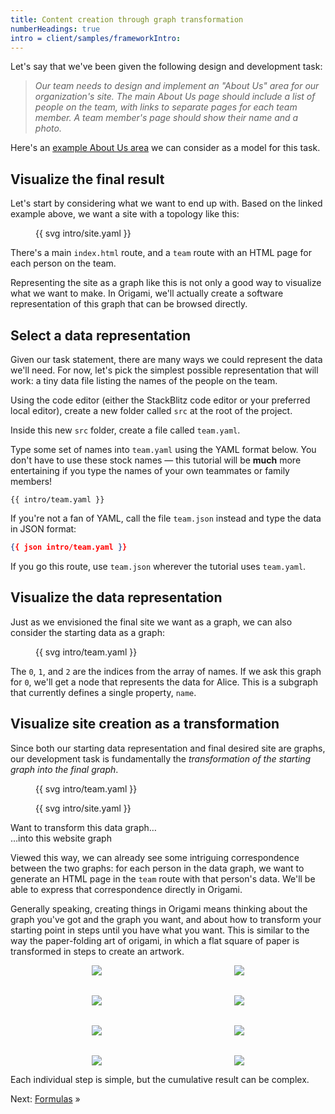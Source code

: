 ```yaml
---
title: Content creation through graph transformation
numberHeadings: true
intro = client/samples/frameworkIntro:
---
```


Let's say that we've been given the following design and development task:

> _Our team needs to design and implement an "About Us" area for our organization's site. The main About Us page should include a list of people on the team, with links to separate pages for each team member. A team member's page should show their name and a photo._

Here's an [example About Us area](/samples/aboutUs) we can consider as a model for this task.

## Visualize the final result

Let's start by considering what we want to end up with. Based on the linked example above, we want a site with a topology like this:

<figure>
{{ svg intro/site.yaml }}
</figure>

There's a main `index.html` route, and a `team` route with an HTML page for each person on the team.

Representing the site as a graph like this is not only a good way to visualize what we want to make. In Origami, we'll actually create a software representation of this graph that can be browsed directly.

## Select a data representation

Given our task statement, there are many ways we could represent the data we'll need. For now, let's pick the simplest possible representation that will work: a tiny data file listing the names of the people on the team.

Using the code editor (either the StackBlitz code editor or your preferred local editor), create a new folder called `src` at the root of the project.

Inside this new `src` folder, create a file called `team.yaml`.

Type some set of names into `team.yaml` using the YAML format below. You don't have to use these stock names — this tutorial will be **much** more entertaining if you type the names of your own teammates or family members!

```\yaml
{{ intro/team.yaml }}
```

If you're not a fan of YAML, call the file `team.json` instead and type the data in JSON format:

```json
{{ json intro/team.yaml }}
```

If you go this route, use `team.json` wherever the tutorial uses `team.yaml`.

## Visualize the data representation

Just as we envisioned the final site we want as a graph, we can also consider the starting data as a graph:

<figure>
{{ svg intro/team.yaml }}
</figure>

The `0`, `1`, and `2` are the indices from the array of names. If we ask this graph for `0`, we'll get a node that represents the data for Alice. This is a subgraph that currently defines a single property, `name`.

## Visualize site creation as a transformation

Since both our starting data representation and final desired site are graphs, our development task is fundamentally the _transformation of the starting graph into the final graph_.

<div class="sideBySide">
  <figure>
    {{ svg intro/team.yaml }}
  </figure>
  <figure>
    {{ svg intro/site.yaml }}
  </figure>
  <figcaption>Want to transform this data graph…</figcaption>
  <figcaption>…into this website graph</figcaption>
</div>

Viewed this way, we can already see some intriguing correspondence between the two graphs: for each person in the data graph, we want to generate an HTML page in the `team` route with that person's data. We'll be able to express that correspondence directly in Origami.

Generally speaking, creating things in Origami means thinking about the graph you've got and the graph you want, and about how to transform your starting point in steps until you have what you want. This is similar to the way the paper-folding art of origami, in which a flat square of paper is transformed in steps to create an artwork.

<figure style="align-items: center; display: grid; gap: 2rem; grid-template-columns: repeat(auto-fit, minmax(125px, 1fr)); justify-items: center;">
  <img src="/assets/heart/step1.svg">
  <img src="/assets/heart/step2.svg">
  <img src="/assets/heart/step3.svg">
  <img src="/assets/heart/step4.svg">
  <img src="/assets/heart/step5.svg">
  <img src="/assets/heart/step6.svg">
  <img src="/assets/heart/step7.svg">
  <img src="/assets/heart/step8.svg">
</figure>

Each individual step is simple, but the cumulative result can be complex.

Next: [Formulas](intro2.html) »
